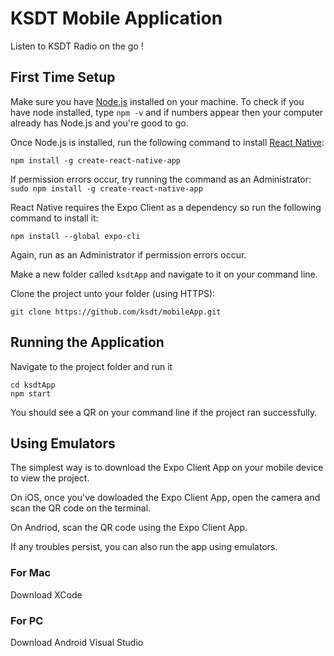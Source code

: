 # KSDT Mobile Application
Listen to KSDT Radio on the go !

## First Time Setup
Make sure you have [Node.js](https://nodejs.org/en/) installed on your machine. To check if you have node installed, type `npm -v` and if numbers appear then your computer already has Node.js and you're good to go.

Once Node.js is installed, run the following command to install [React Native](https://facebook.github.io/react-native/):
```
npm install -g create-react-native-app
```
If permission errors occur, try running the command as an Administrator: `sudo npm install -g create-react-native-app`

React Native requires the Expo Client as a dependency so run the following command to install it:
```
npm install --global expo-cli
```
Again, run as an Administrator if permission errors occur.

Make a new folder called `ksdtApp` and navigate to it on your command line.

Clone the project unto your folder (using HTTPS):
```
git clone https://github.com/ksdt/mobileApp.git
```

## Running the Application
Navigate to the project folder and run it
```
cd ksdtApp
npm start
```
You should see a QR on your command line if the project ran successfully.

## Using Emulators
The simplest way is to download the Expo Client App on your mobile device to view the project.

On iOS, once you've dowloaded the Expo Client App, open the camera and scan the QR code on the terminal.

On Andriod, scan the QR code using the Expo Client App.

If any troubles persist, you can also run the app using emulators. 

### For Mac
Download XCode

### For PC
Download Android Visual Studio
